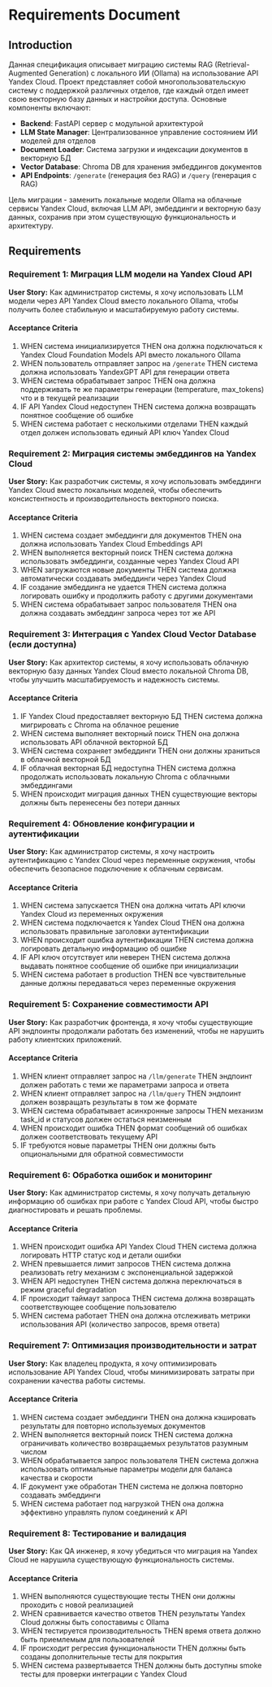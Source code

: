 # Requirements Document

## Introduction

Данная спецификация описывает миграцию системы RAG (Retrieval-Augmented Generation) с локального ИИ (Ollama) на использование API Yandex Cloud. Проект представляет собой многопользовательскую систему с поддержкой различных отделов, где каждый отдел имеет свою векторную базу данных и настройки доступа. Основные компоненты включают:

- **Backend**: FastAPI сервер с модульной архитектурой
- **LLM State Manager**: Централизованное управление состоянием ИИ моделей для отделов
- **Document Loader**: Система загрузки и индексации документов в векторную БД
- **Vector Database**: Chroma DB для хранения эмбеддингов документов
- **API Endpoints**: `/generate` (генерация без RAG) и `/query` (генерация с RAG)

Цель миграции - заменить локальные модели Ollama на облачные сервисы Yandex Cloud, включая LLM API, эмбеддинги и векторную базу данных, сохранив при этом существующую функциональность и архитектуру.

## Requirements

### Requirement 1: Миграция LLM модели на Yandex Cloud API

**User Story:** Как администратор системы, я хочу использовать LLM модели через API Yandex Cloud вместо локального Ollama, чтобы получить более стабильную и масштабируемую работу системы.

#### Acceptance Criteria

1. WHEN система инициализируется THEN она должна подключаться к Yandex Cloud Foundation Models API вместо локального Ollama
2. WHEN пользователь отправляет запрос на `/generate` THEN система должна использовать YandexGPT API для генерации ответа
3. WHEN система обрабатывает запрос THEN она должна поддерживать те же параметры генерации (temperature, max_tokens) что и в текущей реализации
4. IF API Yandex Cloud недоступен THEN система должна возвращать понятное сообщение об ошибке
5. WHEN система работает с несколькими отделами THEN каждый отдел должен использовать единый API ключ Yandex Cloud

### Requirement 2: Миграция системы эмбеддингов на Yandex Cloud

**User Story:** Как разработчик системы, я хочу использовать эмбеддинги Yandex Cloud вместо локальных моделей, чтобы обеспечить консистентность и производительность векторного поиска.

#### Acceptance Criteria

1. WHEN система создает эмбеддинги для документов THEN она должна использовать Yandex Cloud Embeddings API
2. WHEN выполняется векторный поиск THEN система должна использовать эмбеддинги, созданные через Yandex Cloud API
3. WHEN загружаются новые документы THEN система должна автоматически создавать эмбеддинги через Yandex Cloud
4. IF создание эмбеддинга не удается THEN система должна логировать ошибку и продолжить работу с другими документами
5. WHEN система обрабатывает запрос пользователя THEN она должна создавать эмбеддинг запроса через тот же API

### Requirement 3: Интеграция с Yandex Cloud Vector Database (если доступна)

**User Story:** Как архитектор системы, я хочу использовать облачную векторную базу данных Yandex Cloud вместо локальной Chroma DB, чтобы улучшить масштабируемость и надежность системы.

#### Acceptance Criteria

1. IF Yandex Cloud предоставляет векторную БД THEN система должна мигрировать с Chroma на облачное решение
2. WHEN система выполняет векторный поиск THEN она должна использовать API облачной векторной БД
3. WHEN система сохраняет эмбеддинги THEN они должны храниться в облачной векторной БД
4. IF облачная векторная БД недоступна THEN система должна продолжать использовать локальную Chroma с облачными эмбеддингами
5. WHEN происходит миграция данных THEN существующие векторы должны быть перенесены без потери данных

### Requirement 4: Обновление конфигурации и аутентификации

**User Story:** Как администратор системы, я хочу настроить аутентификацию с Yandex Cloud через переменные окружения, чтобы обеспечить безопасное подключение к облачным сервисам.

#### Acceptance Criteria

1. WHEN система запускается THEN она должна читать API ключи Yandex Cloud из переменных окружения
2. WHEN система подключается к Yandex Cloud THEN она должна использовать правильные заголовки аутентификации
3. WHEN происходит ошибка аутентификации THEN система должна логировать детальную информацию об ошибке
4. IF API ключ отсутствует или неверен THEN система должна выдавать понятное сообщение об ошибке при инициализации
5. WHEN система работает в production THEN все чувствительные данные должны передаваться через переменные окружения

### Requirement 5: Сохранение совместимости API

**User Story:** Как разработчик фронтенда, я хочу чтобы существующие API эндпоинты продолжали работать без изменений, чтобы не нарушить работу клиентских приложений.

#### Acceptance Criteria

1. WHEN клиент отправляет запрос на `/llm/generate` THEN эндпоинт должен работать с теми же параметрами запроса и ответа
2. WHEN клиент отправляет запрос на `/llm/query` THEN эндпоинт должен возвращать результаты в том же формате
3. WHEN система обрабатывает асинхронные запросы THEN механизм task_id и статусов должен остаться неизменным
4. WHEN происходит ошибка THEN формат сообщений об ошибках должен соответствовать текущему API
5. IF требуются новые параметры THEN они должны быть опциональными для обратной совместимости

### Requirement 6: Обработка ошибок и мониторинг

**User Story:** Как администратор системы, я хочу получать детальную информацию об ошибках при работе с Yandex Cloud API, чтобы быстро диагностировать и решать проблемы.

#### Acceptance Criteria

1. WHEN происходит ошибка API Yandex Cloud THEN система должна логировать HTTP статус код и детали ошибки
2. WHEN превышается лимит запросов THEN система должна реализовать retry механизм с экспоненциальной задержкой
3. WHEN API недоступен THEN система должна переключаться в режим graceful degradation
4. IF происходит таймаут запроса THEN система должна возвращать соответствующее сообщение пользователю
5. WHEN система работает THEN она должна отслеживать метрики использования API (количество запросов, время ответа)

### Requirement 7: Оптимизация производительности и затрат

**User Story:** Как владелец продукта, я хочу оптимизировать использование API Yandex Cloud, чтобы минимизировать затраты при сохранении качества работы системы.

#### Acceptance Criteria

1. WHEN система создает эмбеддинги THEN она должна кэшировать результаты для повторно используемых документов
2. WHEN выполняется векторный поиск THEN система должна ограничивать количество возвращаемых результатов разумным числом
3. WHEN обрабатывается запрос пользователя THEN система должна использовать оптимальные параметры модели для баланса качества и скорости
4. IF документ уже обработан THEN система не должна повторно создавать эмбеддинги
5. WHEN система работает под нагрузкой THEN она должна эффективно управлять пулом соединений к API

### Requirement 8: Тестирование и валидация

**User Story:** Как QA инженер, я хочу убедиться что миграция на Yandex Cloud не нарушила существующую функциональность системы.

#### Acceptance Criteria

1. WHEN выполняются существующие тесты THEN они должны проходить с новой реализацией
2. WHEN сравнивается качество ответов THEN результаты Yandex Cloud должны быть сопоставимы с Ollama
3. WHEN тестируется производительность THEN время ответа должно быть приемлемым для пользователей
4. IF происходит регрессия функциональности THEN должны быть созданы дополнительные тесты для покрытия
5. WHEN система развертывается THEN должны быть доступны smoke тесты для проверки интеграции с Yandex Cloud